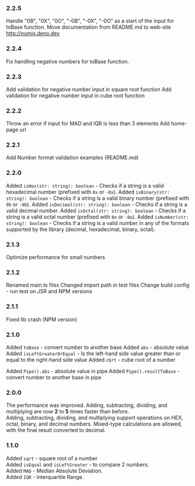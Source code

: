 ### 2.2.5
Handle "0B", "0X", "0O", "-0B", "-0X", "-0O" as a start of the input for toBase function.
Move documentation from README.md to web-site http://numio.deno.dev

### 2.2.4
Fix handling negative numbers for toBase function.

### 2.2.3
Add validation for negative number input in square root function
Add validation for negative number input in cube root function

### 2.2.2
Throw an error if input for MAD and IQR is less than 3 elements
Add home-page url

### 2.2.1
Add Number format validation examples (README.md)

### 2.2.0
Added `isHex(str: string): boolean` - Checks if a string is a valid hexadecimal number (prefixed with `0x` or `-0x`).
Added `isBinary(str: string): boolean` - Checks if a string is a valid binary number (prefixed with `0b` or `-0b`).
Added `isDecimal(str: string): boolean` - Checks if a string is a valid decimal number.
Added `isOctal(str: string): boolean` - Checks if a string is a valid octal number (prefixed with `0o` or `-0o`).
Added `isNumber(str: string): boolean` - Checks if a string is a valid number in any of the formats supported by the library (decimal, hexadecimal, binary, octal).

### 2.1.3
Optimize performance for small numbers

### 2.1.2
Renamed main.ts files
Changed import path in test files
Change build config - run test on JSR and NPM versions

### 2.1.1
Fixed lib crash (NPM version)

### 2.1.0 
Added `toBase` - convert number to another base
Added `abs` - absolute value
Added `isLeftGreaterOrEqual` - Is the left-hand side value greater than or equal to the right-hand side value
Added `cbrt` - cube root of a number

Added `Pipe().abs` - absolute value in pipe
Added `Pipe().resultToBase` - convert number to another base in pipe

### 2.0.0
The performance was improved. Adding, subtracting, dividing, and multiplying are now **2** to **5** times faster than before.\
Adding, subtracting, dividing, and multiplying support operations on HEX, octal, binary, and decimal numbers. Mixed-type calculations are allowed, with the final result converted to decimal.

### 1.1.0
Added `sqrt` - square root of a number\
Added `isEqual` and `isLeftGreater` - to compare 2 numbers.\
Added `MAD` - Median Absolute Deviation.\
Added `IQR` - Interquartile Range.